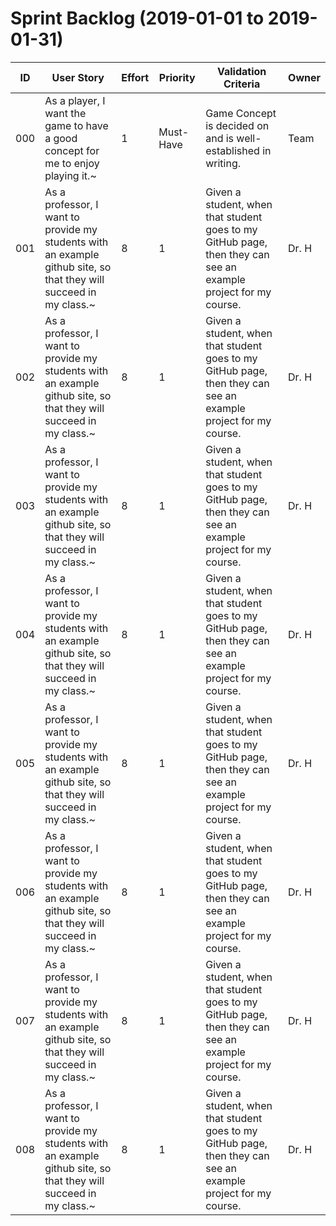 # Sprint Backlog (2019-01-01 to 2019-01-31)

| ID | User Story | Effort | Priority | Validation Criteria | Owner |
|----|------------|--------|----------|---------------------|-------|
| 000 | As a player, I want the game to have a good concept for me to enjoy playing it.~ | 1 | Must-Have |Game Concept is decided on and is well-established in writing. | Team |
| 001 | As a professor, I want to provide my students with an example github site, so that they will succeed in my class.~ | 8 | 1 | Given a student, when that student goes to my GitHub page, then they can see an example project for my course. | Dr. H |
| 002 | As a professor, I want to provide my students with an example github site, so that they will succeed in my class.~ | 8 | 1 | Given a student, when that student goes to my GitHub page, then they can see an example project for my course. | Dr. H |
| 003 | As a professor, I want to provide my students with an example github site, so that they will succeed in my class.~ | 8 | 1 | Given a student, when that student goes to my GitHub page, then they can see an example project for my course. | Dr. H |
| 004 | As a professor, I want to provide my students with an example github site, so that they will succeed in my class.~ | 8 | 1 | Given a student, when that student goes to my GitHub page, then they can see an example project for my course. | Dr. H |
| 005 | As a professor, I want to provide my students with an example github site, so that they will succeed in my class.~ | 8 | 1 | Given a student, when that student goes to my GitHub page, then they can see an example project for my course. | Dr. H |
| 006 | As a professor, I want to provide my students with an example github site, so that they will succeed in my class.~ | 8 | 1 | Given a student, when that student goes to my GitHub page, then they can see an example project for my course. | Dr. H |
| 007 | As a professor, I want to provide my students with an example github site, so that they will succeed in my class.~ | 8 | 1 | Given a student, when that student goes to my GitHub page, then they can see an example project for my course. | Dr. H |
| 008 | As a professor, I want to provide my students with an example github site, so that they will succeed in my class.~ | 8 | 1 | Given a student, when that student goes to my GitHub page, then they can see an example project for my course. | Dr. H |
